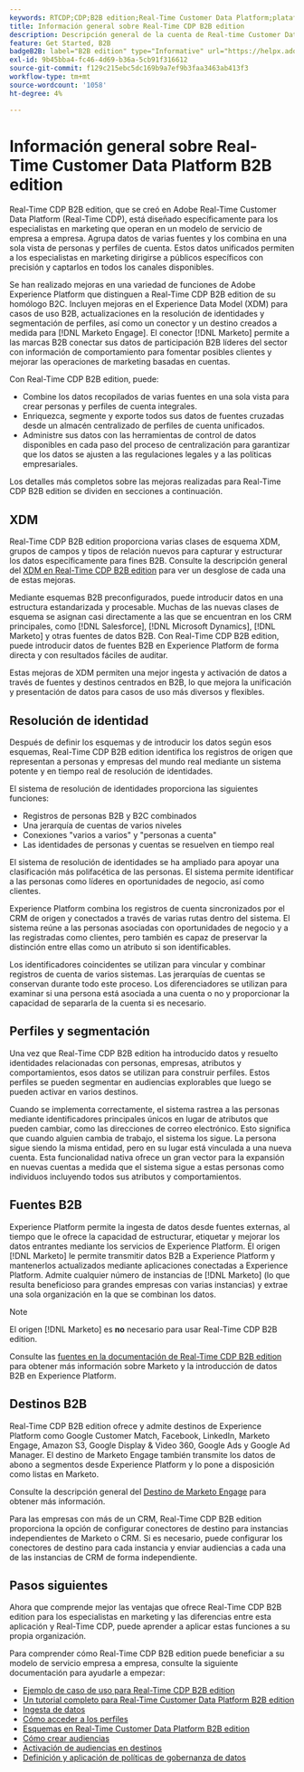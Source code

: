 ```yaml
---
keywords: RTCDP;CDP;B2B edition;Real-Time Customer Data Platform;plataforma de datos del cliente en tiempo real;cdp en tiempo real;b2b;cdp;inteligencia artificial aplicada al cliente
title: Información general sobre Real-Time CDP B2B edition
description: Descripción general de la cuenta de Real-time Customer Data Platform B2B Edition
feature: Get Started, B2B
badgeB2B: label="B2B edition" type="Informative" url="https://helpx.adobe.com/es/legal/product-descriptions/real-time-customer-data-platform-b2b-edition-prime-and-ultimate-packages.html newtab=true"
exl-id: 9b45bba4-fc46-4d69-b36a-5cb91f316612
source-git-commit: f129c215ebc5dc169b9a7ef9b3faa3463ab413f3
workflow-type: tm+mt
source-wordcount: '1058'
ht-degree: 4%

---
```


# Información general sobre Real-Time Customer Data Platform B2B edition

Real-Time CDP B2B edition, que se creó en Adobe Real-Time Customer Data Platform (Real-Time CDP), está diseñado específicamente para los especialistas en marketing que operan en un modelo de servicio de empresa a empresa. Agrupa datos de varias fuentes y los combina en una sola vista de personas y perfiles de cuenta. Estos datos unificados permiten a los especialistas en marketing dirigirse a públicos específicos con precisión y captarlos en todos los canales disponibles.

Se han realizado mejoras en una variedad de funciones de Adobe Experience Platform que distinguen a Real-Time CDP B2B edition de su homólogo B2C. Incluyen mejoras en el Experience Data Model (XDM) para casos de uso B2B, actualizaciones en la resolución de identidades y segmentación de perfiles, así como un conector y un destino creados a medida para [!DNL Marketo Engage]. El conector [!DNL Marketo] permite a las marcas B2B conectar sus datos de participación B2B líderes del sector con información de comportamiento para fomentar posibles clientes y mejorar las operaciones de marketing basadas en cuentas.

Con Real-Time CDP B2B edition, puede:

* Combine los datos recopilados de varias fuentes en una sola vista para crear personas y perfiles de cuenta integrales.
* Enriquezca, segmente y exporte todos sus datos de fuentes cruzadas desde un almacén centralizado de perfiles de cuenta unificados.
* Administre sus datos con las herramientas de control de datos disponibles en cada paso del proceso de centralización para garantizar que los datos se ajusten a las regulaciones legales y a las políticas empresariales.

Los detalles más completos sobre las mejoras realizadas para Real-Time CDP B2B edition se dividen en secciones a continuación.

## XDM

Real-Time CDP B2B edition proporciona varias clases de esquema XDM, grupos de campos y tipos de relación nuevos para capturar y estructurar los datos específicamente para fines B2B. Consulte la descripción general del [XDM en Real-Time CDP B2B edition](./schemas/b2b.md) para ver un desglose de cada una de estas mejoras.

Mediante esquemas B2B preconfigurados, puede introducir datos en una estructura estandarizada y procesable. Muchas de las nuevas clases de esquema se asignan casi directamente a las que se encuentran en los CRM principales, como [!DNL Salesforce], [!DNL Microsoft Dynamics], [!DNL Marketo] y otras fuentes de datos B2B. Con Real-Time CDP B2B edition, puede introducir datos de fuentes B2B en Experience Platform de forma directa y con resultados fáciles de auditar.

Estas mejoras de XDM permiten una mejor ingesta y activación de datos a través de fuentes y destinos centrados en B2B, lo que mejora la unificación y presentación de datos para casos de uso más diversos y flexibles.

## Resolución de identidad

Después de definir los esquemas y de introducir los datos según esos esquemas, Real-Time CDP B2B edition identifica los registros de origen que representan a personas y empresas del mundo real mediante un sistema potente y en tiempo real de resolución de identidades.

El sistema de resolución de identidades proporciona las siguientes funciones:

* Registros de personas B2B y B2C combinados
* Una jerarquía de cuentas de varios niveles
* Conexiones &quot;varios a varios&quot; y &quot;personas a cuenta&quot;
* Las identidades de personas y cuentas se resuelven en tiempo real

El sistema de resolución de identidades se ha ampliado para apoyar una clasificación más polifacética de las personas. El sistema permite identificar a las personas como líderes en oportunidades de negocio, así como clientes.

Experience Platform combina los registros de cuenta sincronizados por el CRM de origen y conectados a través de varias rutas dentro del sistema. El sistema reúne a las personas asociadas con oportunidades de negocio y a las registradas como clientes, pero también es capaz de preservar la distinción entre ellas como un atributo si son identificables.

Los identificadores coincidentes se utilizan para vincular y combinar registros de cuenta de varios sistemas. Las jerarquías de cuentas se conservan durante todo este proceso. Los diferenciadores se utilizan para examinar si una persona está asociada a una cuenta o no y proporcionar la capacidad de separarla de la cuenta si es necesario.

## Perfiles y segmentación

Una vez que Real-Time CDP B2B edition ha introducido datos y resuelto identidades relacionadas con personas, empresas, atributos y comportamientos, esos datos se utilizan para construir perfiles. Estos perfiles se pueden segmentar en audiencias explorables que luego se pueden activar en varios destinos.

Cuando se implementa correctamente, el sistema rastrea a las personas mediante identificadores principales únicos en lugar de atributos que pueden cambiar, como las direcciones de correo electrónico. Esto significa que cuando alguien cambia de trabajo, el sistema los sigue. La persona sigue siendo la misma entidad, pero en su lugar está vinculada a una nueva cuenta. Esta funcionalidad nativa ofrece un gran vector para la expansión en nuevas cuentas a medida que el sistema sigue a estas personas como individuos incluyendo todos sus atributos y comportamientos.

## Fuentes B2B

Experience Platform permite la ingesta de datos desde fuentes externas, al tiempo que le ofrece la capacidad de estructurar, etiquetar y mejorar los datos entrantes mediante los servicios de Experience Platform. El origen [!DNL Marketo] le permite transmitir datos B2B a Experience Platform y mantenerlos actualizados mediante aplicaciones conectadas a Experience Platform. Admite cualquier número de instancias de [!DNL Marketo] (lo que resulta beneficioso para grandes empresas con varias instancias) y extrae una sola organización en la que se combinan los datos.

>[!NOTE]
>
>El origen [!DNL Marketo] es **no** necesario para usar Real-Time CDP B2B edition.

Consulte las [fuentes en la documentación de Real-Time CDP B2B edition](./sources/b2b.md) para obtener más información sobre Marketo y la introducción de datos B2B en Experience Platform.

## Destinos B2B

Real-Time CDP B2B edition ofrece y admite destinos de Experience Platform como Google Customer Match, Facebook, LinkedIn, Marketo Engage, Amazon S3, Google Display &amp; Video 360, Google Ads y Google Ad Manager. El destino de Marketo Engage también transmite los datos de abono a segmentos desde Experience Platform y lo pone a disposición como listas en Marketo.

Consulte la descripción general del [Destino de Marketo Engage](../destinations/catalog/adobe/marketo-engage.md) para obtener más información.

Para las empresas con más de un CRM, Real-Time CDP B2B edition proporciona la opción de configurar conectores de destino para instancias independientes de Marketo o CRM. Si es necesario, puede configurar los conectores de destino para cada instancia y enviar audiencias a cada una de las instancias de CRM de forma independiente.

## Pasos siguientes

Ahora que comprende mejor las ventajas que ofrece Real-Time CDP B2B edition para los especialistas en marketing y las diferencias entre esta aplicación y Real-Time CDP, puede aprender a aplicar estas funciones a su propia organización.

Para comprender cómo Real-Time CDP B2B edition puede beneficiar a su modelo de servicio empresa a empresa, consulte la siguiente documentación para ayudarle a empezar:

* [Ejemplo de caso de uso para Real-Time CDP B2B edition](./b2b-use-case.md)
* [Un tutorial completo para Real-Time Customer Data Platform B2B edition](./b2b-tutorial.md)
* [Ingesta de datos](./sources/b2b.md)
* [Cómo acceder a los perfiles](./profile/profile-overview.md)
* [Esquemas en Real-Time Customer Data Platform B2B edition](./schemas/b2b.md)
* [Cómo crear audiencias](./segmentation/b2b.md)
* [Activación de audiencias en destinos](./destinations/b2b.md)
* [Definición y aplicación de políticas de gobernanza de datos](./privacy/data-governance-overview.md)
